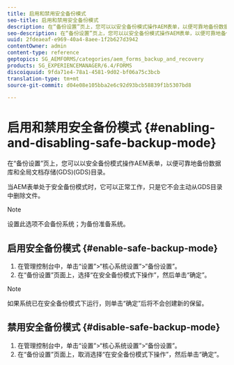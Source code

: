 ```yaml
---
title: 启用和禁用安全备份模式
seo-title: 启用和禁用安全备份模式
description: 在“备份设置”页上，您可以以安全备份模式操作AEM表单，以便可靠地备份数据库和全局文档存储(GDS)(GDS)目录。 了解如何启用和禁用安全备份模式。
seo-description: 在“备份设置”页上，您可以以安全备份模式操作AEM表单，以便可靠地备份数据库和全局文档存储(GDS)(GDS)目录。 了解如何启用和禁用安全备份模式。
uuid: 2fdeaeaf-e969-40a4-8aee-1f2b627d3942
contentOwner: admin
content-type: reference
geptopics: SG_AEMFORMS/categories/aem_forms_backup_and_recovery
products: SG_EXPERIENCEMANAGER/6.4/FORMS
discoiquuid: 9fda71e4-78a1-4581-9d02-bf06a75c3bcb
translation-type: tm+mt
source-git-commit: d04e08e105bba2e6c92d93bcb58839f1b5307bd8

---
```



# 启用和禁用安全备份模式 {#enabling-and-disabling-safe-backup-mode}

在“备份设置”页上，您可以以安全备份模式操作AEM表单，以便可靠地备份数据库和全局文档存储(GDS)(GDS)目录。

当AEM表单处于安全备份模式时，它可以正常工作，只是它不会主动从GDS目录中删除文件。

>[!NOTE]
>
>设置此选项不会备份系统；为备份准备系统。

## 启用安全备份模式 {#enable-safe-backup-mode}

1. 在管理控制台中，单击“设置”>“核心系统设置”>“备份设置”。
1. 在“备份设置”页面上，选择“在安全备份模式下操作”，然后单击“确定”。

>[!NOTE]
>
>如果系统已在安全备份模式下运行，则单击“确定”后将不会创建新的保留。

## 禁用安全备份模式 {#disable-safe-backup-mode}

1. 在管理控制台中，单击“设置”>“核心系统设置”>“备份设置”。
1. 在“备份设置”页面上，取消选择“在安全备份模式下操作”，然后单击“确定”。

